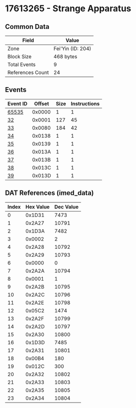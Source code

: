 # 17613265 - Strange Apparatus

## Common Data

| Field            | Value             |
|------------------|-------------------|
| Zone             | Fei'Yin (ID: 204) |
| Block Size       | 468 bytes         |
| Total Events     | 9                 |
| References Count | 24                |

## Events

| Event ID            | Offset   |   Size |   Instructions |
|---------------------|----------|--------|----------------|
| [65535](./65535.md) | 0x0000   |      1 |              1 |
| [32](./32.md)       | 0x0001   |    127 |             45 |
| [33](./33.md)       | 0x0080   |    184 |             42 |
| [34](./34.md)       | 0x0138   |      1 |              1 |
| [35](./35.md)       | 0x0139   |      1 |              1 |
| [36](./36.md)       | 0x013A   |      1 |              1 |
| [37](./37.md)       | 0x013B   |      1 |              1 |
| [38](./38.md)       | 0x013C   |      1 |              1 |
| [39](./39.md)       | 0x013D   |      1 |              1 |

## DAT References (imed_data)

|   Index | Hex Value   |   Dec Value |
|---------|-------------|-------------|
|       0 | 0x1D31      |        7473 |
|       1 | 0x2A27      |       10791 |
|       2 | 0x1D3A      |        7482 |
|       3 | 0x0002      |           2 |
|       4 | 0x2A28      |       10792 |
|       5 | 0x2A29      |       10793 |
|       6 | 0x0000      |           0 |
|       7 | 0x2A2A      |       10794 |
|       8 | 0x0001      |           1 |
|       9 | 0x2A2B      |       10795 |
|      10 | 0x2A2C      |       10796 |
|      11 | 0x2A2E      |       10798 |
|      12 | 0x05C2      |        1474 |
|      13 | 0x2A2F      |       10799 |
|      14 | 0x2A2D      |       10797 |
|      15 | 0x2A30      |       10800 |
|      16 | 0x1D3D      |        7485 |
|      17 | 0x2A31      |       10801 |
|      18 | 0x00B4      |         180 |
|      19 | 0x012C      |         300 |
|      20 | 0x2A32      |       10802 |
|      21 | 0x2A33      |       10803 |
|      22 | 0x2A35      |       10805 |
|      23 | 0x2A34      |       10804 |
